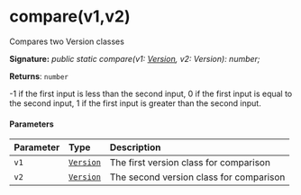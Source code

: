 # compare(v1,v2)



Compares two Version classes

**Signature:** _public static compare(v1: [Version](../../sp-core-library.api/class/version.md), v2: Version): number;_

**Returns**: `number`



-1 if the first input is less than the second input, 0 if the first input is equal to the second input, 1 if the first input is greater than the second input.

#### Parameters


| Parameter	   | Type    | Description |
|:-------------|:---------------|:------------|
| `v1`    | [`Version`](../../sp-core-library.api/class/version.md) | The first version class for comparison |
| `v2`    | [`Version`](../../sp-core-library.api/class/version.md) | The second version class for comparison |


